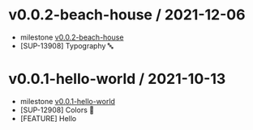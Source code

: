 v0.0.2-beach-house / 2021-12-06
==================

 * milestone [v0.0.2-beach-house](https://github.com/everli/design-system-android/milestone/2)
 * [SUP-13908] Typography 🔤
  
v0.0.1-hello-world / 2021-10-13
==================

 * milestone [v0.0.1-hello-world](https://github.com/everli/design-system-android/milestone/1)
 * [SUP-12908] Colors 🎨
 * [FEATURE] Hello
